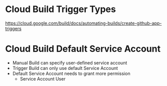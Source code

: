 # Cloud Build Trigger Types
https://cloud.google.com/build/docs/automating-builds/create-github-app-triggers

# Cloud Build Default Service Account
- Manual Build can specify user-defined service account
- Trigger Build can only use default Service Account
- Default Service Account needs to grant more permission
    - Service Account User
